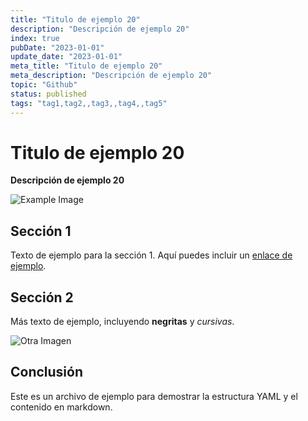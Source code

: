 ```yaml
---
title: "Titulo de ejemplo 20"
description: "Descripción de ejemplo 20"
index: true
pubDate: "2023-01-01"
update_date: "2023-01-01"
meta_title: "Titulo de ejemplo 20"
meta_description: "Descripción de ejemplo 20"
topic: "Github"
status: published
tags: "tag1,tag2,,tag3,,tag4,,tag5"
---
```


# Titulo de ejemplo 20

**Descripción de ejemplo 20**

![Example Image](https://via.placeholder.com/150)

## Sección 1

Texto de ejemplo para la sección 1. Aquí puedes incluir un [enlace de ejemplo](https://example.com).

## Sección 2

Más texto de ejemplo, incluyendo **negritas** y *cursivas*. 

![Otra Imagen](https://via.placeholder.com/200)

## Conclusión

Este es un archivo de ejemplo para demostrar la estructura YAML y el contenido en markdown.
